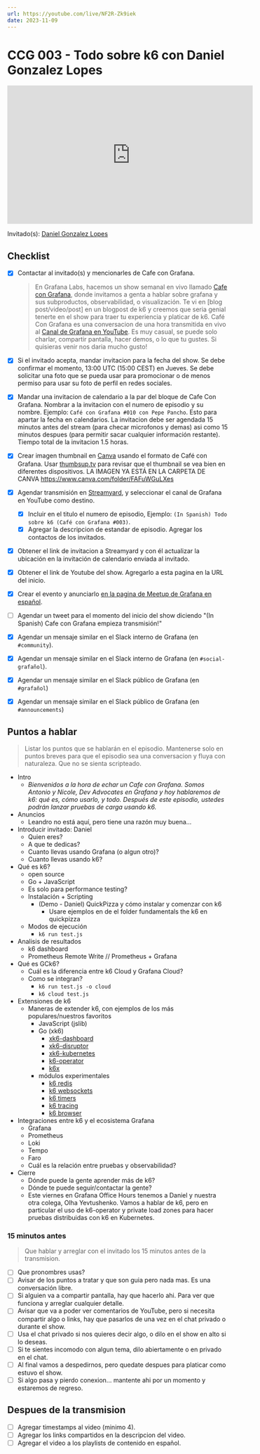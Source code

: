 ```yaml
---
url: https://youtube.com/live/NF2R-Zk9iek
date: 2023-11-09
---
```

# CCG 003 - Todo sobre k6 con Daniel Gonzalez Lopes

<iframe width="560" height="315" src="https://www.youtube.com/embed/NF2R-Zk9iek" title="YouTube video player" frameborder="0" allow="accelerometer; autoplay; clipboard-write; encrypted-media; gyroscope; picture-in-picture" allowfullscreen></iframe>


Invitado(s): [Daniel Gonzalez Lopes](https://www.linkedin.com/in/danielgonzalezlopes/)

## Checklist

- [x] Contactar al invitado(s) y mencionarles de Cafe con Grafana.
	> En Grafana Labs, hacemos un show semanal en vivo llamado [Cafe con Grafana](https://www.youtube.com/watch?v=fodMyzisa6s), donde invitamos a genta a hablar sobre grafana y sus subproductos, observabilidad, o visualización. Te vi en [blog post/video/post] en un blogpost de k6 y creemos que seria genial tenerte en el show para traer tu experiencia y platicar de k6.
	Café Con Grafana es una conversacion de una hora transmitida en vivo al [Canal de Grafana en YouTube](https://youtube.com/@grafana). Es muy casual, se puede solo charlar, compartir pantalla, hacer demos, o lo que tu gustes. Si quisieras venir nos daria mucho gusto! 
- [x] Si el invitado acepta, mandar invitacion para la fecha del show. Se debe confirmar el momento, 13:00 UTC (15:00 CEST) en Jueves. Se debe solicitar una foto que se pueda usar para promocionar o de menos permiso para usar su foto de perfil en redes sociales.
- [x] Mandar una invitacion de calendario a la par del bloque de Cafe Con Grafana. Nombrar a la invitacion con el numero de episodio y su nombre. Ejemplo: `Café con Grafana #010 con Pepe Pancho`. Esto para apartar la fecha en calendarios. La invitacion debe ser agendada 15 minutos antes del stream (para checar microfonos y demas) asi como 15 minutos despues (para permitir sacar cualquier información restante). Tiempo total de la invitacion 1.5 horas.
- [x] Crear imagen thumbnail en [Canva](https://canva.com) usando el formato de Café con Grafana. Usar [thumbsup.tv](https://thumbsup.tv) para revisar que el thumbnail se vea bien en diferentes dispositivos. LA IMAGEN YA ESTÁ EN LA CARPETA DE CANVA https://www.canva.com/folder/FAFuWGuLXes
- [x] Agendar transmisión en [Streamyard](https://streamyard.com), y seleccionar el canal de Grafana en YouTube como destino.
	- [x] Incluir en el titulo el numero de episodio, Ejemplo: `(In Spanish) Todo sobre k6 (Café con Grafana #003)`.
	- [x] Agregar la descripcion de estandar de episodio. Agregar los contactos de los invitados.
- [x] Obtener el link de invitacion a Streamyard y con él actualizar la ubicación en la invitación de calendario enviada al invitado.
- [x] Obtener el link de Youtube del show. Agregarlo a esta pagina en la URL del inicio.
- [x] Crear el evento y anunciarlo [en la pagina de Meetup de Grafana en español](https://www.meetup.com/grafana-friends-virtual-en-espanol/).
- [ ] Agendar un tweet para el momento del inicio del show diciendo "(In Spanish) Cafe con Grafana empieza transmisión!"
- [x] Agendar un mensaje similar en el Slack interno de Grafana  (en `#community`).
- [x] Agendar un mensaje similar en el Slack interno de Grafana  (en `#social-grafañol`).
- [x] Agendar un mensaje similar en el Slack público de Grafana  (en `#grafañol`)
- [x] Agendar un mensaje similar en el Slack público de Grafana  (en `#announcements`)


## Puntos a hablar

> Listar los puntos que se hablarán en el episodio. Mantenerse solo en puntos breves para que el episodio sea una conversacion y fluya con naturaleza. Que no se sienta scripteado.

- Intro
	- *Bienvenidos a la hora de echar un Cafe con Grafana. Somos Antonio y Nicole, Dev Advocates en Grafana y hoy hablaremos de k6: qué es, cómo usarlo, y todo. Después de este episodio, ustedes podrán lanzar pruebas de carga usando k6.*
- Anuncios
	- Leandro no está aquí, pero tiene una razón muy buena...
- Introducir invitado: Daniel
	- Quien eres?
	- A que te dedicas?
	- Cuanto llevas usando Grafana (o algun otro)?
	- Cuanto llevas usando k6?
- Qué es k6?
	- open source
	- Go + JavaScript
	- Es solo para performance testing?
	- Instalación + Scripting
		- (Demo - Daniel) QuickPizza y cómo instalar y comenzar con k6
			- Usare ejemplos en de el folder fundamentals the k6 en quickpizza
	- Modos de ejecución
		- `k6 run test.js`
- Analisis de resultados
	- k6 dashboard
	- Prometheus Remote Write // Prometheus + Grafana
- Qué es GCk6?
	- Cuál es la diferencia entre k6 Cloud y Grafana Cloud?
	- Como se integran?
		- `k6 run test.js -o cloud`
		- `k6 cloud test.js`
- Extensiones de k6
	- Maneras de extender k6, con ejemplos de los más populares/nuestros favoritos
		- JavaScript (jslib)
		- Go (xk6)
			- [xk6-dashboard](https://github.com/grafana/xk6-dashboard)
			- [xk6-disruptor](https://github.com/grafana/xk6-disruptor)
			- [xk6-kubernetes](https://github.com/grafana/xk6-kubernetes)
			- [k6-operator](https://github.com/grafana/k6-operator)
			- [k6x](https://github.com/szkiba/k6x)
		- módulos experimentales
			- [k6 redis](https://k6.io/docs/javascript-api/k6-experimental/redis/)
			- [k6 websockets](https://k6.io/docs/javascript-api/k6-experimental/websockets/)
			- [k6 timers](https://k6.io/docs/javascript-api/k6-experimental/timers/)
			- [k6 tracing](https://k6.io/docs/javascript-api/k6-experimental/tracing/)
			- [k6 browser](https://k6.io/docs/javascript-api/k6-browser/)
- Integraciones entre k6 y el ecosistema Grafana
	- Grafana
	- Prometheus
	- Loki
	- Tempo
	- Faro
	- Cuál es la relación entre pruebas y observabilidad?
- Cierre
	- Dónde puede la gente aprender más de k6?
	- Dónde te puede seguir/contactar la gente?
	- Este viernes en Grafana Office Hours tenemos a Daniel y nuestra otra colega, Olha Yevtushenko. Vamos a hablar de k6, pero en particular el uso de k6-operator y private load zones para hacer pruebas distribuidas con k6 en Kubernetes.

### 15 minutos antes

> Que hablar y arreglar con el invitado los 15 minutos antes de la transmision.

- [ ] Que pronombres usas?
- [ ] Avisar de los puntos a tratar y que son guia pero nada mas. Es una conversación libre.
- [ ] Si alguien va a compartir pantalla, hay que hacerlo ahi. Para ver que funciona y arreglar cualquier detalle.
- [ ] Avisar que va a poder ver comentarios de YouTube, pero si necesita compartir algo o links, hay que pasarlos de una vez en el chat privado o durante el show.
- [ ] Usa el chat privado si nos quieres decir algo, o dilo en el show en alto si lo deseas.
- [ ] Si te sientes incomodo con algun tema, dilo abiertamente o en privado en el chat.
- [ ] Al final vamos a despedirnos, pero quedate despues para platicar como estuvo el show.
- [ ] Si algo pasa y pierdo conexion... mantente ahi por un momento y estaremos de regreso.

## Despues de la transmision

- [ ] Agregar timestamps al video (minimo 4).
- [ ] Agregar los links compartidos en la descripcion del video.
- [ ] Agregar el video a los playlists de contenido en español.
